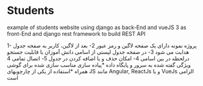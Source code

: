 # Students
example of students website using django as back-End and vueJS 3 as front-End 
and django rest framework to build REST API

1- پروژه نمونه دارای یک صفحه لاگین و رمز عبور
2- بعد از لاگین، کاربر به صفحه جدول هدایت می شود
3- در صفحه جدول لیستی از اسامی دانش آموزان با قابلیت جستجو درلحظه در بین اسامی
4- امکان حذف و یا اضافه کردن در جدول
5- اتصال تمامی 4 ویژگی گفته شده به سرور و پایگاه داده
*پیاده سازی مناسب سازی شده برای گوشی همراه
*استفاده از یکی از چارچوبهای JS مانند Angular, ReactJs و یا VueJs الزامی است

